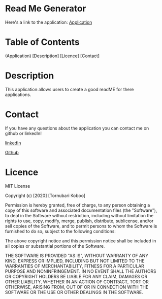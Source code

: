 # Read Me Generator 
Here's a link to the application: [Application](https://www.youtube.com/watch?v=QmUmZwnMGX8&feature=youtu.be)

# Table of Contents 
(Application)
[Description]
[Licence]
[Contact]

# Description 
This application allows users to create a good readME 
for there applications. 

# Contact
If you have any questions about the application you can contact me on github or linkedIn!

[linkedIn](https://www.linkedin.com/in/tornubari-koboo/)

[Github](https://github.com/TornubariKoboo)

# Licence 
MIT License

Copyright (c) [2020] [Tornubari Koboo]

Permission is hereby granted, free of charge, to any person obtaining a copy of this software and associated documentation files (the "Software"), to deal in the Software without restriction, including without limitation the rights to use, copy, modify, merge, publish, distribute, sublicense, and/or sell copies of the Software, and to permit persons to whom the Software is furnished to do so, subject to the following conditions:

The above copyright notice and this permission notice shall be included in all copies or substantial portions of the Software.

THE SOFTWARE IS PROVIDED "AS IS", WITHOUT WARRANTY OF ANY KIND, EXPRESS OR IMPLIED, INCLUDING BUT NOT LIMITED TO THE WARRANTIES OF MERCHANTABILITY, FITNESS FOR A PARTICULAR PURPOSE AND NONINFRINGEMENT. IN NO EVENT SHALL THE AUTHORS OR COPYRIGHT HOLDERS BE LIABLE FOR ANY CLAIM, DAMAGES OR OTHER LIABILITY, WHETHER IN AN ACTION OF CONTRACT, TORT OR OTHERWISE, ARISING FROM, OUT OF OR IN CONNECTION WITH THE SOFTWARE OR THE USE OR OTHER DEALINGS IN THE SOFTWARE.